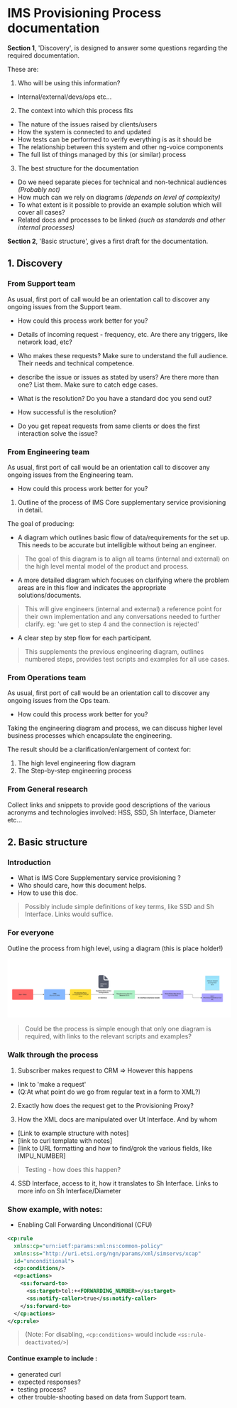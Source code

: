 
# IMS Provisioning Process documentation 

**Section 1**, 'Discovery', is designed to answer some questions regarding the required documentation. 

These are:
1. Who will be using this information? 
  * Internal/external/devs/ops etc...

2. The context into which this process fits
  * The nature of the issues raised by clients/users
  * How the system is connected to and updated
  * How tests can be performed to verify everything is as it should be
  * The relationship between this system and other ng-voice components
  * The full list of things managed by this (or similar) process

3. The best structure for the documentation
  * Do we need separate pieces for technical and non-technical audiences *(Probably not)*
  * How much can we rely on diagrams *(depends on level of complexity)*
  * To what extent is it possible to provide an example solution which will cover all cases? 
  * Related docs and processes to be linked  *(such as standards and other internal processes)*

**Section 2**, 'Basic structure', gives a first draft for the documentation. 


## 1. Discovery

### From Support team
As usual, first port of call would be an orientation call to discover any ongoing issues from the Support team. 
  * How could this process work better for you?

  * Details of incoming request - frequency, etc. Are there any triggers, like network load, etc?
  * Who makes these requests? Make sure to understand the full audience. Their needs and technical competence.
  * describe the issue or issues as stated by users? Are there more than one? List them. Make sure to catch edge cases.
  * What is the resolution? Do you have a standard doc you send out?
  * How successful is the resolution?
  * Do you get repeat requests from same clients or does the first interaction solve the issue?

### From Engineering team
As usual, first port of call would be an orientation call to discover any ongoing issues from the Engineering team. 
  * How could this process work better for you?

1. Outline of the process of IMS Core supplementary service provisioning in detail. 

The goal of producing:
  * A diagram which outlines basic flow of data/requirements for the set up. This needs to be accurate but intelligible without being an engineer. 
> The goal of this diagram is to align all teams (internal and external) on the high level mental model of the product and process.

  * A more detailed diagram which focuses on clarifying where the problem areas are in this flow and indicates the appropriate solutions/documents.
> This will give engineers (internal and external) a reference point for their own implementation and any conversations needed to further clarify. eg: 'we get to step 4 and the connection is rejected'

  * A clear step by step flow for each participant. 
> This supplements the previous engineering diagram, outlines numbered steps, provides test scripts and examples for all use cases.


### From Operations team
As usual, first port of call would be an orientation call to discover any ongoing issues from the Ops team. 
  * How could this process work better for you?

Taking the engineering diagram and process, we can discuss higher level business processes which encapsulate the engineering. 

The result should be a clarification/enlargement of context for:
1. The high level engineering flow diagram
2. The Step-by-step engineering process


### From General research
Collect links and snippets to provide good descriptions of the various acronyms and technologies involved: HSS, SSD, Sh Interface, Diameter etc...


## 2. Basic structure

### Introduction
  * What is IMS Core Supplementary service provisioning ? 
  * Who should care, how this document helps.
  * How to use this doc.
> Possibly include simple definitions of key terms, like SSD and Sh Interface. Links would suffice.

### For everyone
Outline the process from high level, using a diagram (this is place holder!)

![ Provisioning Supplementary Services ng-voice ](images/hss.png)

> Could be the process is simple enough that only one diagram is required, with links to the relevant scripts and examples? 

### Walk through the process 
1. Subscriber makes request to CRM => However this happens 
  * link to 'make a request' 
  * (Q:At what point do we go from regular text in a form to XML?)

2. Exactly how does the request get to the Provisioning Proxy? 

3. How the XML docs are manipulated over Ut Interface. And by whom 
  * [Link to example structure with notes] 
  * [link to curl template with notes]
  * [link to URL formatting and how to find/grok the various fields, like IMPU_NUMBER]
 > Testing - how does this happen?

 
4. SSD Interface, access to it, how it translates to Sh Interface. Links to more info on Sh Interface/Diameter

### Show example, with notes:
  * Enabling Call Forwarding Unconditional (CFU)

```XML
<cp:rule
  xmlns:cp="urn:ietf:params:xml:ns:common-policy"
  xmlns:ss="http://uri.etsi.org/ngn/params/xml/simservs/xcap"
  id="unconditional">
  <cp:conditions/>
  <cp:actions>
    <ss:forward-to>
      <ss:target>tel:+<FORWARDING_NUMBER></ss:target>
      <ss:notify-caller>true</ss:notify-caller>
    </ss:forward-to>
  </cp:actions>
</cp:rule>
```
> (Note: For disabling, `<cp:conditions>` would include `<ss:rule-deactivated/>`)

#### Continue example to include :
* generated curl
* expected responses?
* testing process?
* other trouble-shooting based on data from Support team.
